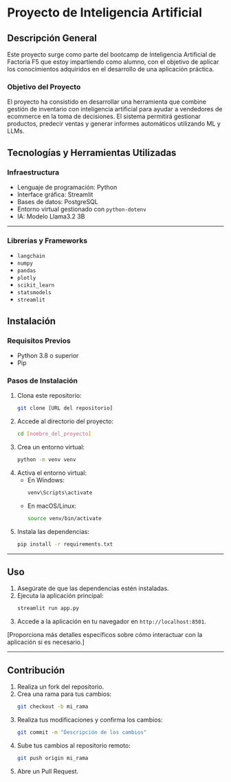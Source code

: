 # Proyecto de Inteligencia Artificial

## Descripción General
Este proyecto surge como parte del bootcamp de Inteligencia Artificial de Factoria F5 que estoy impartiendo como alumno, con el objetivo de aplicar los conocimientos adquiridos en el desarrollo de una aplicación práctica. 

### Objetivo del Proyecto
El proyecto ha consistido en desarrollar una herramienta que combine gestión de inventario con inteligencia artificial para ayudar a vendedores de ecommerce en la toma de decisiones. El sistema permitirá gestionar productos, predecir ventas y generar informes automáticos utilizando ML y LLMs.

## Tecnologías y Herramientas Utilizadas

### Infraestructura
- Lenguaje de programación: Python
- Interface gráfica: Streamlit
- Bases de datos: PostgreSQL
- Entorno virtual gestionado con `python-dotenv`
- IA: Modelo Llama3.2 3B
---
### Librerías y Frameworks
- `langchain`
- `numpy`
- `pandas`
- `plotly`
- `scikit_learn`
- `statsmodels`
- `streamlit`

## Instalación

### Requisitos Previos
- Python 3.8 o superior
- Pip

### Pasos de Instalación
1. Clona este repositorio:
   ```bash
   git clone [URL del repositorio]
   ```
2. Accede al directorio del proyecto:
   ```bash
   cd [nombre_del_proyecto]
   ```
3. Crea un entorno virtual:
   ```bash
   python -m venv venv
   ```
4. Activa el entorno virtual:
   - En Windows:
     ```bash
     venv\Scripts\activate
     ```
   - En macOS/Linux:
     ```bash
     source venv/bin/activate
     ```
5. Instala las dependencias:
   ```bash
   pip install -r requirements.txt
   ```

---

## Uso

1. Asegúrate de que las dependencias estén instaladas.
2. Ejecuta la aplicación principal:
   ```bash
   streamlit run app.py
   ```
3. Accede a la aplicación en tu navegador en `http://localhost:8501`.

[Proporciona más detalles específicos sobre cómo interactuar con la aplicación si es necesario.]

---

## Contribución

1. Realiza un fork del repositorio.
2. Crea una rama para tus cambios:
   ```bash
   git checkout -b mi_rama
   ```
3. Realiza tus modificaciones y confirma los cambios:
   ```bash
   git commit -m "Descripción de los cambios"
   ```
4. Sube tus cambios al repositorio remoto:
   ```bash
   git push origin mi_rama
   ```
5. Abre un Pull Request.


